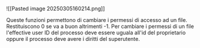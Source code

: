 ![[Pasted image 20250305160214.png]]

Queste funzioni permettono di cambiare i permessi di accesso ad un file. Restituiscono 0 se va a buon altrimenti -1. Per cambiare i permessi di un file l'effective user ID del processo deve essere uguala all'id del proprietario oppure il processo deve avere i diritti del superutente.